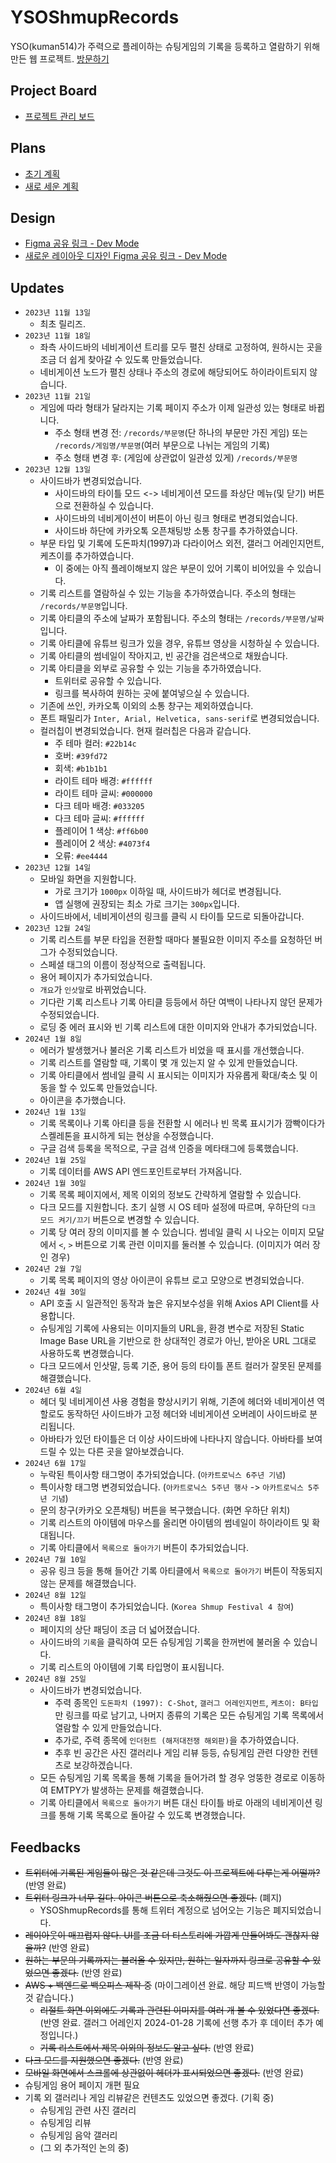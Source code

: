 # YSOShmupRecords
YSO(kuman514)가 주력으로 플레이하는 슈팅게임의 기록을 등록하고 열람하기 위해 만든 웹 프로젝트.
[방문하기](https://yso-shmup-records.vercel.app)

## Project Board
- [프로젝트 관리 보드](https://github.com/users/kuman514/projects/2)

## Plans
- [초기 계획](https://github.com/kuman514/YSOShmupRecords/blob/main/plans/PLAN.md)
- [새로 세운 계획](https://github.com/kuman514/YSOShmupRecords/blob/main/plans/NEW_PLAN.md)

## Design
- [Figma 공유 링크 - Dev Mode](https://www.figma.com/file/ufvkXsisZzY2xRqf5hS11H/YSOShmupRecords?type=design&node-id=0%3A1&mode=dev)
- [새로운 레이아웃 디자인 Figma 공유 링크 - Dev Mode](https://www.figma.com/file/ufvkXsisZzY2xRqf5hS11H/YSOShmupRecords?type=design&node-id=104%3A2&mode=dev)

## Updates
- `2023년 11월 13일`
  - 최초 릴리즈.
- `2023년 11월 18일`
  - 좌측 사이드바의 네비게이션 트리를 모두 펼친 상태로 고정하여, 원하시는 곳을 조금 더 쉽게 찾아갈 수 있도록 만들었습니다.
  - 네비게이션 노드가 펼친 상태나 주소의 경로에 해당되어도 하이라이트되지 않습니다.
- `2023년 11월 21일`
  - 게임에 따라 형태가 달라지는 기록 페이지 주소가 이제 일관성 있는 형태로 바뀝니다.
    - 주소 형태 변경 전: `/records/부문명`(단 하나의 부문만 가진 게임) 또는 `/records/게임명/부문명`(여러 부문으로 나뉘는 게임의 기록)
    - 주소 형태 변경 후: (게임에 상관없이 일관성 있게) `/records/부문명`
- `2023년 12월 13일`
  - 사이드바가 변경되었습니다.
    - 사이드바의 타이틀 모드 <-> 네비게이션 모드를 좌상단 메뉴(및 닫기) 버튼으로 전환하실 수 있습니다.
    - 사이드바의 네비게이션이 버튼이 아닌 링크 형태로 변경되었습니다.
    - 사이드바 하단에 카카오톡 오픈채팅방 소통 창구를 추가하였습니다.
  - 부문 타입 및 기록에 도돈파치(1997)과 다라이어스 외전, 갤러그 어레인지먼트, 케츠이를 추가하였습니다.
    - 이 중에는 아직 플레이해보지 않은 부문이 있어 기록이 비어있을 수 있습니다.
  - 기록 리스트를 열람하실 수 있는 기능을 추가하였습니다. 주소의 형태는 `/records/부문명`입니다.
  - 기록 아티클의 주소에 날짜가 포함됩니다. 주소의 형태는 `/records/부문명/날짜`입니다.
  - 기록 아티클에 유튜브 링크가 있을 경우, 유튜브 영상을 시청하실 수 있습니다.
  - 기록 아티클의 썸네일이 작아지고, 빈 공간을 검은색으로 채웠습니다.
  - 기록 아티클을 외부로 공유할 수 있는 기능을 추가하였습니다.
    - 트위터로 공유할 수 있습니다.
    - 링크를 복사하여 원하는 곳에 붙여넣으실 수 있습니다.
  - 기존에 쓰인, 카카오톡 이외의 소통 창구는 제외하였습니다.
  - 폰트 패밀리가 `Inter, Arial, Helvetica, sans-serif`로 변경되었습니다.
  - 컬러칩이 변경되었습니다. 현재 컬러칩은 다음과 같습니다.
    - 주 테마 컬러: `#22b14c`
    - 호버: `#39fd72`
    - 회색: `#b1b1b1`
    - 라이트 테마 배경: `#ffffff`
    - 라이트 테마 글씨: `#000000`
    - 다크 테마 배경: `#033205`
    - 다크 테마 글씨: `#ffffff`
    - 플레이어 1 색상: `#ff6b00`
    - 플레이어 2 색상: `#4073f4`
    - 오류: `#ee4444`
- `2023년 12월 14일`
  - 모바일 화면을 지원합니다.
    - 가로 크기가 `1000px` 이하일 때, 사이드바가 헤더로 변경됩니다.
    - 앱 실행에 권장되는 최소 가로 크기는 `300px`입니다.
  - 사이드바에서, 네비게이션의 링크를 클릭 시 타이틀 모드로 되돌아갑니다.
- `2023년 12월 24일`
  - 기록 리스트를 부문 타입을 전환할 때마다 불필요한 이미지 주소를 요청하던 버그가 수정되었습니다.
  - 스페셜 태그의 이름이 정상적으로 출력됩니다.
  - 용어 페이지가 추가되었습니다.
  - `개요`가 `인삿말`로 바뀌었습니다.
  - 기다란 기록 리스트나 기록 아티클 등등에서 하단 여백이 나타나지 않던 문제가 수정되었습니다.
  - 로딩 중 에러 표시와 빈 기록 리스트에 대한 이미지와 안내가 추가되었습니다.
- `2024년 1월 8일`
  - 에러가 발생했거나 불러온 기록 리스트가 비었을 때 표시를 개선했습니다.
  - 기록 리스트를 열람할 때, 기록이 몇 개 있는지 알 수 있게 만들었습니다.
  - 기록 아티클에서 썸네일 클릭 시 표시되는 이미지가 자유롭게 확대/축소 및 이동을 할 수 있도록 만들었습니다.
  - 아이콘을 추가했습니다.
- `2024년 1월 13일`
  - 기록 목록이나 기록 아티클 등을 전환할 시 에러나 빈 목록 표시기가 깜빡이다가 스켈레톤을 표시하게 되는 현상을 수정했습니다.
  - 구글 검색 등록을 목적으로, 구글 검색 인증을 메타태그에 등록했습니다.
- `2024년 1월 25일`
  - 기록 데이터를 AWS API 엔드포인트로부터 가져옵니다.
- `2024년 1월 30일`
  - 기록 목록 페이지에서, 제목 이외의 정보도 간략하게 열람할 수 있습니다.
  - 다크 모드를 지원합니다. 초기 실행 시 OS 테마 설정에 따르며, 우하단의 `다크 모드 켜기/끄기` 버튼으로 변경할 수 있습니다.
  - 기록 당 여러 장의 이미지를 볼 수 있습니다. 썸네일 클릭 시 나오는 이미지 모달에서 `<`, `>` 버튼으로 기록 관련 이미지를 둘러볼 수 있습니다. (이미지가 여러 장인 경우)
- `2024년 2월 7일`
  - 기록 목록 페이지의 영상 아이콘이 유튜브 로고 모양으로 변경되었습니다.
- `2024년 4월 30일`
  - API 호출 시 일관적인 동작과 높은 유지보수성을 위해 Axios API Client를 사용합니다.
  - 슈팅게임 기록에 사용되는 이미지들의 URL을, 환경 변수로 저장된 Static Image Base URL을 기반으로 한 상대적인 경로가 아닌, 받아온 URL 그대로 사용하도록 변경했습니다.
  - 다크 모드에서 인삿말, 등록 기준, 용어 등의 타이틀 폰트 컬러가 잘못된 문제를 해결했습니다.
- `2024년 6월 4일`
  - 헤더 및 네비게이션 사용 경험을 향상시키기 위해, 기존에 헤더와 네비게이션 역할로도 동작하던 사이드바가 고정 헤더와 네비게이션 오버레이 사이드바로 분리됩니다.
  - 아바타가 있던 타이틀은 더 이상 사이드바에 나타나지 않습니다. 아바타를 보여드릴 수 있는 다른 곳을 알아보겠습니다.
- `2024년 6월 17일`
  - 누락된 특이사항 태그명이 추가되었습니다. (`아카트로닉스 6주년 기념`)
  - 특이사항 태그명 변경되었습니다. (`아카트로닉스 5주년 행사` -> `아카트로닉스 5주년 기념`)
  - 문의 창구(카카오 오픈채팅) 버튼을 복구했습니다. (화면 우하단 위치)
  - 기록 리스트의 아이템에 마우스를 올리면 아이템의 썸네일이 하이라이트 및 확대됩니다.
  - 기록 아티클에서 `목록으로 돌아가기` 버튼이 추가되었습니다.
- `2024년 7월 10일`
  - 공유 링크 등을 통해 들어간 기록 아티클에서 `목록으로 돌아가기` 버튼이 작동되지 않는 문제를 해결했습니다.
- `2024년 8월 12일`
  - 특이사항 태그명이 추가되었습니다. (`Korea Shmup Festival 4 참여`)
- `2024년 8월 18일`
  - 페이지의 상단 패딩이 조금 더 넓어졌습니다.
  - 사이드바의 `기록`을 클릭하여 모든 슈팅게임 기록을 한꺼번에 불러올 수 있습니다.
  - 기록 리스트의 아이템에 기록 타입명이 표시됩니다.
- `2024년 8월 25일`
  - 사이드바가 변경되었습니다.
    - 주력 종목인 `도돈파치 (1997): C-Shot`, `갤러그 어레인지먼트`, `케츠이: B타입`만 링크를 따로 남기고, 나머지 종류의 기록은 모든 슈팅게임 기록 목록에서 열람할 수 있게 만들었습니다.
    - 추가로, 주력 종목에 `인더헌트 (해저대전쟁 해외판)`을 추가하였습니다.
    - 추후 빈 공간은 사진 갤러리나 게임 리뷰 등등, 슈팅게임 관련 다양한 컨텐츠로 보강하겠습니다.
  - 모든 슈팅게임 기록 목록을 통해 기록을 들어가려 할 경우 엉뚱한 경로로 이동하여 EMTPY가 발생하는 문제를 해결했습니다.
  - 기록 아티클에서 `목록으로 돌아가기` 버튼 대신 타이틀 바로 아래의 네비게이션 링크를 통해 기록 목록으로 돌아갈 수 있도록 변경했습니다.

## Feedbacks
- ~~트위터에 기록된 게임들이 많은 것 같은데 그것도 이 프로젝트에 다루는게 어떨까?~~ (반영 완료)
- ~~트위터 링크가 너무 길다. 아이콘 버튼으로 축소해줬으면 좋겠다.~~ (폐지)
  - YSOShmupRecords를 통해 트위터 계정으로 넘어오는 기능은 폐지되었습니다.
- ~~레이아웃이 매끄럽지 않다. UI를 조금 더 티스토리에 가깝게 만들어봐도 괜찮지 않을까?~~ (반영 완료)
- ~~원하는 부문의 기록까지는 불러올 수 있지만, 원하는 일자까지 링크로 공유할 수 있었으면 좋겠다.~~ (반영 완료)
- ~~AWS + 백엔드로 백오피스 제작 중~~ (마이그레이션 완료. 해당 피드백 반영이 가능할 것 같습니다.)
  - ~~리절트 화면 이외에도 기록과 관련된 이미지를 여러 개 볼 수 있었다면 좋겠다.~~ (반영 완료. 갤러그 어레인지 2024-01-28 기록에 선행 추가 후 데이터 추가 예정입니다.)
  - ~~기록 리스트에서 제목 이외의 정보도 알고 싶다.~~ (반영 완료)
- ~~다크 모드를 지원했으면 좋겠다.~~ (반영 완료)
- ~~모바일 화면에서 스크롤에 상관없이 헤더가 표시되었으면 좋겠다.~~ (반영 완료)
- 슈팅게임 용어 페이지 개편 필요
- 기록 외 갤러리나 게임 리뷰같은 컨텐츠도 있었으면 좋겠다. (기획 중)
  - 슈팅게임 관련 사진 갤러리
  - 슈팅게임 리뷰
  - 슈팅게임 음악 갤러리
  - (그 외 추가적인 논의 중)
